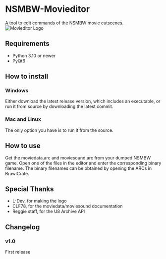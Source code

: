 # NSMBW-Movieditor
A tool to edit commands of the NSMBW movie cutscenes.
![Movieditor Logo](https://liq.codes/resources/movieditor.png)

## Requirements
- Python 3.10 or newer
- PyQt6

## How to install
### Windows
Either download the latest release version, which includes an executable, or run it from source by downloading the latest commit.

### Mac and Linux
The only option you have is to run it from the source.

## How to use
Get the moviedata.arc and moviesound.arc from your dumped NSMBW game.
Open one of the files in the editor and enter the corresponding binary filename.
The binary filenames can be obtained by opening the ARCs in BrawlCrate.

## Special Thanks
- L-Dev, for making the logo
- CLF78, for the moviedata/moviesound documentation
- Reggie staff, for the U8 Archive API

## Changelog
### v1.0
First release
